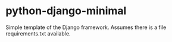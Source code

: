 # python-django-minimal

Simple template of the Django framework. Assumes there is a file
requirements.txt available.
